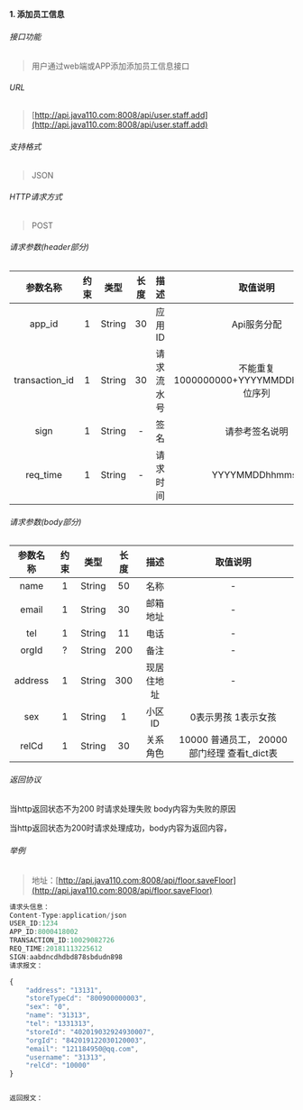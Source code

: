 

**1\. 添加员工信息**
###### 接口功能
> 用户通过web端或APP添加添加员工信息接口

###### URL
> [http://api.java110.com:8008/api/user.staff.add](http://api.java110.com:8008/api/user.staff.add)

###### 支持格式
> JSON

###### HTTP请求方式
> POST

###### 请求参数(header部分)
|参数名称|约束|类型|长度|描述|取值说明|
| :-: | :-: | :-: | :-: | :-: | :-:|
|app_id|1|String|30|应用ID|Api服务分配                      |
|transaction_id|1|String|30|请求流水号|不能重复 1000000000+YYYYMMDDhhmmss+6位序列 |
|sign|1|String|-|签名|请参考签名说明|
|req_time|1|String|-|请求时间|YYYYMMDDhhmmss|

###### 请求参数(body部分)
|参数名称|约束|类型|长度|描述|取值说明|
| :-: | :-: | :-: | :-: | :-: | :-: |
|name|1|String|50|名称|-|
|email|1|String|30|邮箱地址|-|
|tel|1|String|11|电话|-|
|orgId|?|String|200|备注|-|
|address|1|String|300|现居住地址|-|
|sex|1|String|1|小区ID|0表示男孩 1表示女孩|
|relCd|1|String|30|关系角色|10000 普通员工， 20000部门经理 查看t_dict表|


###### 返回协议

当http返回状态不为200 时请求处理失败 body内容为失败的原因

当http返回状态为200时请求处理成功，body内容为返回内容，


###### 举例
> 地址：[http://api.java110.com:8008/api/floor.saveFloor](http://api.java110.com:8008/api/floor.saveFloor)

``` javascript
请求头信息：
Content-Type:application/json
USER_ID:1234
APP_ID:8000418002
TRANSACTION_ID:10029082726
REQ_TIME:20181113225612
SIGN:aabdncdhdbd878sbdudn898
请求报文：

{
	"address": "13131",
	"storeTypeCd": "800900000003",
	"sex": "0",
	"name": "31313",
	"tel": "1331313",
	"storeId": "402019032924930007",
	"orgId": "842019122030120003",
	"email": "121184950@qq.com",
	"username": "31313",
	"relCd": "10000"
}


返回报文：

```
